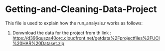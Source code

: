 # Getting-and-Cleaning-Data-Project
This file is used to explain how the run_analysis.r works as follows:
1. Donwnload the data for the project from th link : https://d396qusza40orc.cloudfront.net/getdata%2Fprojectfiles%2FUCI%20HAR%20Dataset.zip
